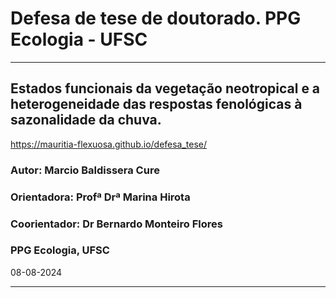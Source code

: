 # Defesa de tese de doutorado. PPG Ecologia - UFSC 
***

## Estados funcionais da vegetação neotropical e a heterogeneidade das respostas fenológicas à sazonalidade da chuva.

https://mauritia-flexuosa.github.io/defesa_tese/

### Autor: Marcio Baldissera Cure
### Orientadora: Profª Drª Marina Hirota
### Coorientador: Dr Bernardo Monteiro Flores
### PPG Ecologia, UFSC
08-08-2024

***

